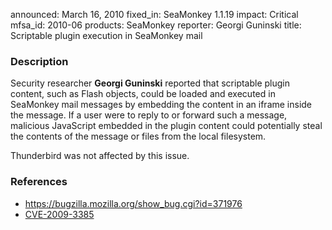 announced: March 16, 2010
fixed_in: SeaMonkey 1.1.19
impact: Critical
mfsa_id: 2010-06
products: SeaMonkey
reporter: Georgi Guninski
title: Scriptable plugin execution in SeaMonkey mail

<h3>Description</h3>

<p>Security researcher <strong>Georgi Guninski</strong>
reported that scriptable plugin content, such as Flash objects, could
be loaded and executed in SeaMonkey mail messages by embedding the
content in an iframe inside the message.  If a user were to reply to
or forward such a message, malicious JavaScript embedded in the plugin
content could potentially steal the contents of the message or files
from the local filesystem.</p>

<p class="note">Thunderbird was not affected by this issue.</p>

<h3>References</h3>

<ul>
  <li><a href="https://bugzilla.mozilla.org/show_bug.cgi?id=371976">https://bugzilla.mozilla.org/show_bug.cgi?id=371976</a></li>
  <li><a class="ex-ref" href="http://cve.mitre.org/cgi-bin/cvename.cgi?name=CVE-2009-3385">CVE-2009-3385</a></li>
</ul>




